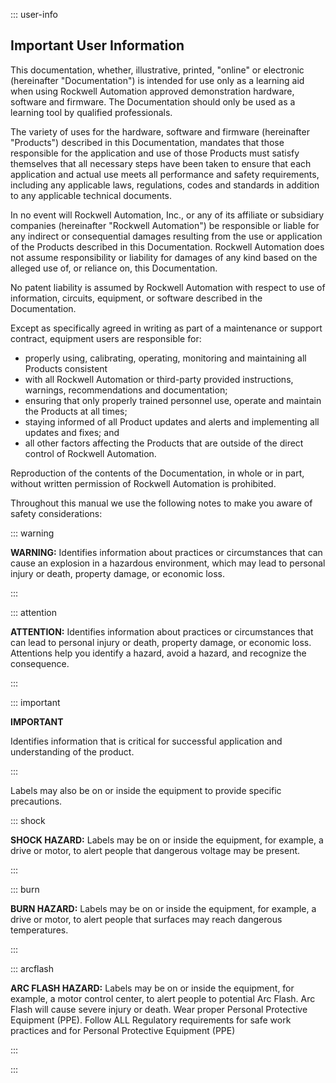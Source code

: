 ::: user-info

## Important User Information

This documentation, whether, illustrative, printed, "online" or electronic (hereinafter "Documentation") is intended for use only as a learning aid when using Rockwell Automation approved demonstration hardware, software and firmware. The Documentation should only be used as a learning tool by qualified professionals.

The variety of uses for the hardware, software and firmware (hereinafter "Products") described in this Documentation, mandates that those responsible for the application and use of those Products must satisfy themselves that all necessary steps have been taken to ensure that each application and actual use meets all performance and safety requirements, including any applicable laws, regulations, codes and standards in addition to any applicable technical documents.

In no event will Rockwell Automation, Inc., or any of its affiliate or subsidiary companies (hereinafter "Rockwell Automation") be responsible or liable for any indirect or consequential damages resulting from the use or application of the Products described in this Documentation. Rockwell Automation does not assume responsibility or liability for damages of any kind based on the alleged use of, or reliance on, this Documentation.

No patent liability is assumed by Rockwell Automation with respect to use of information, circuits, equipment, or software described in the Documentation.

Except as specifically agreed in writing as part of a maintenance or support contract, equipment users are responsible for:

* properly using, calibrating, operating, monitoring and maintaining all Products consistent
* with all Rockwell Automation or third-party provided instructions, warnings, recommendations and documentation;
* ensuring that only properly trained personnel use, operate and maintain the Products at all times;
* staying informed of all Product updates and alerts and implementing all updates and fixes; and
* all other factors affecting the Products that are outside of the direct control of Rockwell Automation.

Reproduction of the contents of the Documentation, in whole or in part, without written permission of Rockwell Automation is prohibited.

Throughout this manual we use the following notes to make you aware of safety considerations:

::: warning

**WARNING:** Identifies information about practices or circumstances that can cause an explosion in a hazardous environment, which may lead to personal injury or death, property damage, or economic loss.

:::

::: attention

**ATTENTION:** Identifies information about practices or circumstances that can lead to personal injury or death, property damage, or economic loss. Attentions help you identify a hazard, avoid a hazard, and recognize the consequence.

:::

::: important

**IMPORTANT**

Identifies information that is critical for successful application and understanding of the product.

:::

Labels may also be on or inside the equipment to provide specific precautions.

::: shock

**SHOCK HAZARD:** Labels may be on or inside the equipment, for example, a drive or motor, to alert people that dangerous voltage may be present.

:::

::: burn

**BURN HAZARD:** Labels may be on or inside the equipment, for example, a drive or motor, to alert people that surfaces may reach dangerous temperatures.

:::

::: arcflash

**ARC FLASH HAZARD:** Labels may be on or inside the equipment, for example, a motor control center, to alert people to potential Arc Flash. Arc Flash will cause severe injury or death. Wear proper Personal Protective Equipment (PPE). Follow ALL Regulatory requirements for safe work practices and for Personal Protective Equipment (PPE)

:::

:::
